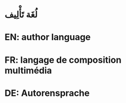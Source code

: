 # لُغَة تَأْلِيف

# EN: author language

# FR: langage de composition multimédia

# DE: Autorensprache
